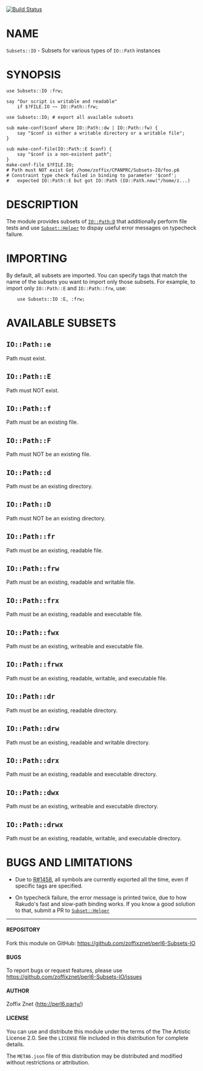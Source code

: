 [![Build Status](https://travis-ci.org/zoffixznet/perl6-Subsets-IO.svg)](https://travis-ci.org/zoffixznet/perl6-Subsets-IO)

# NAME

`Subsets::IO` - Subsets for various types of `IO::Path` instances

# SYNOPSIS

```perl-6
use Subsets::IO :frw;

say "Our script is writable and readable"
    if $?FILE.IO ~~ IO::Path::frw;
```

```perl-6
use Subsets::IO; # export all available subsets

sub make-conf($conf where IO::Path::dw | IO::Path::fw) {
    say "$conf is either a writable directory or a writable file";
}

sub make-conf-file(IO::Path::E $conf) {
    say "$conf is a non-existent path";
}
make-conf-file $?FILE.IO;
# Path must NOT exist Got /home/zoffix/CPANPRC/Subsets-IO/foo.p6
# Constraint type check failed in binding to parameter '$conf';
#   expected IO::Path::E but got IO::Path (IO::Path.new("/home/z...)
```

# DESCRIPTION

The module provides subsets of
[`IO::Path:D`](https://docs.perl6.org/type/IO::Path) that additionally perform
file tests and use
[`Subset::Helper`](https://modules.perl6.org/dist/Subset::Helper) to dispay
useful error messages on typecheck failure.

# IMPORTING

By default, all subsets are imported. You can specify tags that match the name
of the subsets you want to import only those subsets. For example, to import
only `IO::Path::E` and `IO::Path::frw`, use:

```perl-6
    use Subsets::IO :E, :frw;
```

# AVAILABLE SUBSETS

## `IO::Path::e`

Path must exist.

## `IO::Path::E`

Path must NOT exist.

## `IO::Path::f`

Path must be an existing file.

## `IO::Path::F`

Path must NOT be an existing file.

## `IO::Path::d`

Path must be an existing directory.

## `IO::Path::D`

Path must NOT be an existing directory.

## `IO::Path::fr`

Path must be an existing, readable file.

## `IO::Path::frw`

Path must be an existing, readable and writable file.

## `IO::Path::frx`

Path must be an existing, readable and executable file.

## `IO::Path::fwx`

Path must be an existing, writeable and executable file.

## `IO::Path::frwx`

Path must be an existing, readable, writable, and executable file.

## `IO::Path::dr`

Path must be an existing, readable directory.

## `IO::Path::drw`

Path must be an existing, readable and writable directory.

## `IO::Path::drx`

Path must be an existing, readable and executable directory.

## `IO::Path::dwx`

Path must be an existing, writeable and executable directory.

## `IO::Path::drwx`

Path must be an existing, readable, writable, and executable directory.

# BUGS AND LIMITATIONS

* Due to [R#1458](https://github.com/rakudo/rakudo/issues/1458), all symbols
are currently exported all the time, even if specific tags are specified.

* On typecheck failure, the error message is printed twice, due to how Rakudo's
    fast and slow-path binding works. If you know a good solution to that,
    submit a PR to
    [`Subset::Helper`](https://modules.perl6.org/dist/Subset::Helper)

----

#### REPOSITORY

Fork this module on GitHub:
https://github.com/zoffixznet/perl6-Subsets-IO

#### BUGS

To report bugs or request features, please use
https://github.com/zoffixznet/perl6-Subsets-IO/issues

#### AUTHOR

Zoffix Znet (http://perl6.party/)

#### LICENSE

You can use and distribute this module under the terms of the
The Artistic License 2.0. See the `LICENSE` file included in this
distribution for complete details.

The `META6.json` file of this distribution may be distributed and modified
without restrictions or attribution.
